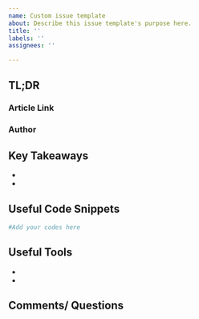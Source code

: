 ```yaml
---
name: Custom issue template
about: Describe this issue template's purpose here.
title: ''
labels: ''
assignees: ''

---
```


## TL;DR

### Article Link
[](url)
### Author

## Key Takeaways
* 
* 

## Useful Code Snippets
```python
#Add your codes here


```

## Useful Tools
* 
* 

## Comments/ Questions
